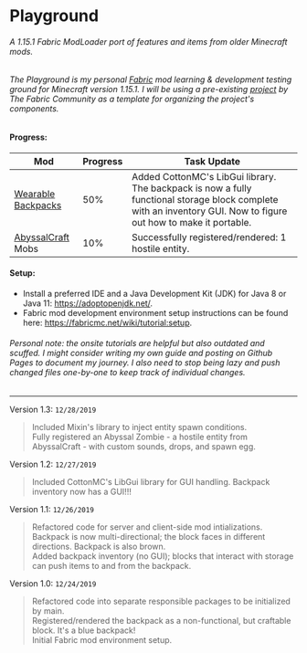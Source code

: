 # Playground

###### A 1.15.1 Fabric ModLoader port of features and items from older Minecraft mods.
###### The Playground is my personal [Fabric](https://fabricmc.net/) mod learning & development testing ground for Minecraft version 1.15.1. I will be using a pre-existing [project](https://github.com/fabric-community/the-hallow) by The Fabric Community as a template for organizing the project's components.

#### Progress:

|Mod|Progress|Task Update|
|---|--------|------|
|[Wearable Backpacks](https://www.curseforge.com/minecraft/mc-mods/wearable-backpacks)|50%|Added CottonMC's LibGui library. The backpack is now a fully functional storage block complete with an inventory GUI. Now to figure out how to make it portable.|
|[AbyssalCraft](https://www.curseforge.com/minecraft/mc-mods/abyssalcraft) Mobs|10%|Successfully registered/rendered: 1 hostile entity.|

#### Setup:
* Install a preferred IDE and a Java Development Kit (JDK) for Java 8 or Java 11: https://adoptopenjdk.net/.
* Fabric mod development environment setup instructions can be found here: https://fabricmc.net/wiki/tutorial:setup.
###### Personal note: the onsite tutorials are helpful but also outdated and scuffed. I might consider writing my own guide and posting on Github Pages to document my journey. I also need to stop being lazy and push changed files one-by-one to keep track of individual changes.

---

Version 1.3: `12/28/2019`
> Included Mixin's library to inject entity spawn conditions. \
> Fully registered an Abyssal Zombie - a hostile entity from AbyssalCraft - with custom sounds, drops, and spawn egg.

Version 1.2: `12/27/2019`
> Included CottonMC's LibGui library for GUI handling.
> Backpack inventory now has a GUI!!!

Version 1.1: `12/26/2019`
> Refactored code for server and client-side mod intializations. \
> Backpack is now multi-directional; the block faces in different directions. Backpack is also brown. \
> Added backpack inventory (no GUI); blocks that interact with storage can push items to and from the backpack.

Version 1.0: `12/24/2019`
> Refactored code into separate responsible packages to be initialized by main. \
> Registered/rendered the backpack as a non-functional, but craftable block. It's a blue backpack! \
> Initial Fabric mod environment setup.
